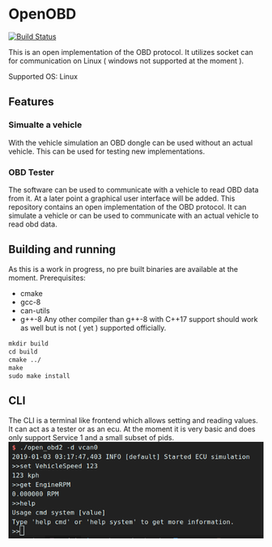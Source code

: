 # OpenOBD
[![Build Status](https://travis-ci.org/alexmohr/OpenOBD.svg?branch=master)](https://travis-ci.org/alexmohr/OpenOBD)

This is an open implementation of the OBD protocol. It utilizes socket can for communication on Linux ( windows not supported at the moment ).

Supported OS: Linux 

## Features
### Simualte a vehicle
With the vehicle simulation an OBD dongle can be used without an actual vehicle. This can be used for testing new implementations. 

### OBD Tester
The software can be used to communicate with a vehicle to read OBD data from it. At a later point a graphical user interface will be added. 
This repository contains an open implementation of the OBD protocol. 
It can simulate a vehicle or can be used to communicate with an actual vehicle to read obd data. 

## Building and running
As this is a work in progress, no pre built binaries are available at the moment.
Prerequisites:
* cmake 
* gcc-8 
* can-utils
* g++-8
Any other compiler than g++-8 with C++17 support should work as well but is not ( yet ) supported officially.

````
mkdir build
cd build
cmake ../
make
sudo make install
````
## CLI
The CLI is a terminal like frontend which allows setting and reading values. It can act as a tester or as an ecu. 
At the moment it is very basic and does only support Service 1 and a small subset of pids.
![CLI Example](https://github.com/alexmohr/OpenOBD/blob/master/doc/cli_example.png)
